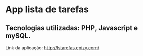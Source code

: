 # App lista de tarefas
## Tecnologias utilizadas: PHP, Javascript e mySQL.

Link da aplicação: http://lstarefas.epizy.com/

